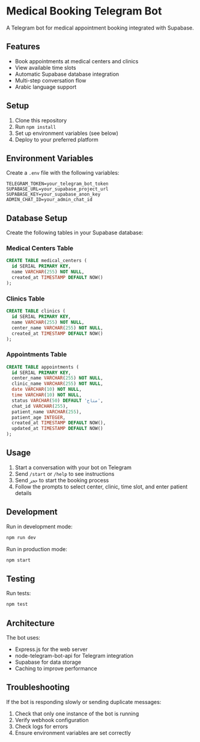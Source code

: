 # Medical Booking Telegram Bot

A Telegram bot for medical appointment booking integrated with Supabase.

## Features

- Book appointments at medical centers and clinics
- View available time slots
- Automatic Supabase database integration
- Multi-step conversation flow
- Arabic language support

## Setup

1. Clone this repository
2. Run `npm install`
3. Set up environment variables (see below)
4. Deploy to your preferred platform

## Environment Variables

Create a `.env` file with the following variables:

```
TELEGRAM_TOKEN=your_telegram_bot_token
SUPABASE_URL=your_supabase_project_url
SUPABASE_KEY=your_supabase_anon_key
ADMIN_CHAT_ID=your_admin_chat_id
```

## Database Setup

Create the following tables in your Supabase database:

### Medical Centers Table
```sql
CREATE TABLE medical_centers (
  id SERIAL PRIMARY KEY,
  name VARCHAR(255) NOT NULL,
  created_at TIMESTAMP DEFAULT NOW()
);
```

### Clinics Table
```sql
CREATE TABLE clinics (
  id SERIAL PRIMARY KEY,
  name VARCHAR(255) NOT NULL,
  center_name VARCHAR(255) NOT NULL,
  created_at TIMESTAMP DEFAULT NOW()
);
```

### Appointments Table
```sql
CREATE TABLE appointments (
  id SERIAL PRIMARY KEY,
  center_name VARCHAR(255) NOT NULL,
  clinic_name VARCHAR(255) NOT NULL,
  date VARCHAR(10) NOT NULL,
  time VARCHAR(10) NOT NULL,
  status VARCHAR(50) DEFAULT 'متاح',
  chat_id VARCHAR(255),
  patient_name VARCHAR(255),
  patient_age INTEGER,
  created_at TIMESTAMP DEFAULT NOW(),
  updated_at TIMESTAMP DEFAULT NOW()
);
```

## Usage

1. Start a conversation with your bot on Telegram
2. Send `/start` or `/help` to see instructions
3. Send `حجز` to start the booking process
4. Follow the prompts to select center, clinic, time slot, and enter patient details

## Development

Run in development mode:
```bash
npm run dev
```

Run in production mode:
```bash
npm start
```

## Testing

Run tests:
```bash
npm test
```

## Architecture

The bot uses:
- Express.js for the web server
- node-telegram-bot-api for Telegram integration
- Supabase for data storage
- Caching to improve performance

## Troubleshooting

If the bot is responding slowly or sending duplicate messages:
1. Check that only one instance of the bot is running
2. Verify webhook configuration
3. Check logs for errors
4. Ensure environment variables are set correctly